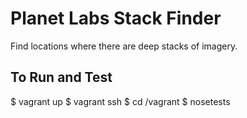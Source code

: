 # Planet Labs Stack Finder #

Find locations where there are deep stacks of imagery. 

## To Run and Test ##
$ vagrant up
$ vagrant ssh
$ cd /vagrant
$ nosetests
